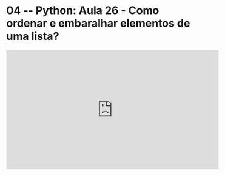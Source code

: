 # 04 -- Python: Aula 26 - Como ordenar e embaralhar elementos de uma lista?

<iframe 
        width="560" 
        height="315" 
        src="https://www.youtube.com/embed/gzyaYCE8Pyw" 
        title="YouTube video player" 
        frameborder="0" 
        allow="accelerometer; autoplay; clipboard-write; encrypted-media; gyroscope; picture-in-picture" 
        allowfullscreen
        >
</iframe>


